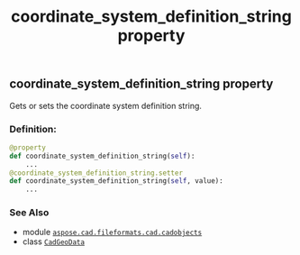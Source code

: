 ﻿---
title: coordinate_system_definition_string property
second_title: Aspose.CAD for Python via .NET API References
description: 
type: docs
weight: 120
url: /python-net/aspose.cad.fileformats.cad.cadobjects/cadgeodata/coordinate_system_definition_string/
is_root: false
---

## coordinate_system_definition_string property


Gets or sets the coordinate system definition string.
### Definition:
```python
@property
def coordinate_system_definition_string(self):
    ...
@coordinate_system_definition_string.setter
def coordinate_system_definition_string(self, value):
    ...
```

### See Also
* module [`aspose.cad.fileformats.cad.cadobjects`](../../)
* class [`CadGeoData`](/cad/python-net/aspose.cad.fileformats.cad.cadobjects/cadgeodata)
